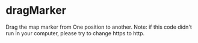 # dragMarker
Drag the map marker from One position to another. Note: if this code didn't run in your computer, please try to change https to http. 
